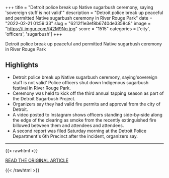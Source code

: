 +++
title = "Detroit police break up Native sugarbush ceremony, saying 'sovereign stuff is not valid'"
description = "Detroit police break up peaceful and permitted Native sugarbush ceremony in River Rouge Park"
date = "2022-02-21 01:59:33"
slug = "6212f1e3ef8b6740de3358c8"
image = "https://i.imgur.com/f42M9Nq.jpg"
score = "1515"
categories = ['city', 'officers', 'sugarbush']
+++

Detroit police break up peaceful and permitted Native sugarbush ceremony in River Rouge Park

## Highlights

- Detroit police break up Native sugarbush ceremony, saying'sovereign stuff is not valid' Police officers shut down Indigenous sugarbush festival in River Rouge Park.
- Ceremony was held to kick off the third annual tapping season as part of the Detroit Sugarbush Project.
- Organizers say they had valid fire permits and approval from the city of Detroit.
- A video posted to Instagram shows officers standing side-by-side along the edge of the clearing as smoke from the recently extinguished fire billowed between them and attendees and attendees.
- A second report was filed Saturday morning at the Detroit Police Department's 6th Precinct after the incident, organizers say.

---

{{< rawhtml >}}
  <p class="article-category">
    <a target="_blank" href="https://www.freep.com/story/news/local/michigan/detroit/2022/02/19/detroit-police-break-up-native-ceremony/6861547001/?fbclid=IwAR3hbvCTvb3BpCOQB0qpYssjuqfeRyzJPuwa701S569mBMUddsjwy-5uELQ">READ THE ORIGINAL ARTICLE</a>
  </p>
{{< /rawhtml >}}
